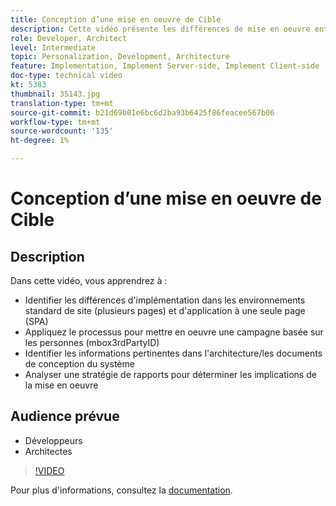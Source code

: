 ```yaml
---
title: Conception d’une mise en oeuvre de Cible
description: Cette vidéo présente les différences de mise en oeuvre entre les développeurs et les architectes Adobe Target dans les environnements de site standard (plusieurs pages) et d’application à page unique (SPA). Découvrez comment appliquer le processus pour mettre en oeuvre une campagne basée sur les personnes (mbox3rdPartyID), identifier les informations pertinentes dans l’architecture/les documents de conception du système et analyser une stratégie de rapports pour connaître les implications de la mise en oeuvre.
role: Developer, Architect
level: Intermediate
topic: Personalization, Development, Architecture
feature: Implementation, Implement Server-side, Implement Client-side
doc-type: technical video
kt: 5383
thumbnail: 35143.jpg
translation-type: tm+mt
source-git-commit: b21d69b01e6bc6d2ba93b6425f86feacee567b06
workflow-type: tm+mt
source-wordcount: '135'
ht-degree: 1%

---
```



# Conception d’une mise en oeuvre de Cible

## Description

Dans cette vidéo, vous apprendrez à :

* Identifier les différences d&#39;implémentation dans les environnements standard de site (plusieurs pages) et d&#39;application à une seule page (SPA)
* Appliquez le processus pour mettre en oeuvre une campagne basée sur les personnes (mbox3rdPartyID)
* Identifier les informations pertinentes dans l&#39;architecture/les documents de conception du système
* Analyser une stratégie de rapports pour déterminer les implications de la mise en oeuvre

## Audience prévue

* Développeurs
* Architectes

>[!VIDEO](https://video.tv.adobe.com/v/35143/?quality=12)

Pour plus d&#39;informations, consultez la [documentation](https://docs.adobe.com/content/help/en/target/using/implement-target/implementing-target.html).
